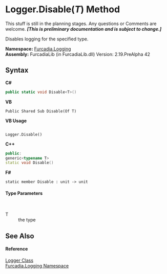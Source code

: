# Logger.Disable(*T*) Method 
This stuff is still in the planning stages. Any questions or Comments are welcome. _**\[This is preliminary documentation and is subject to change.\]**_

Disables logging for the specified type.

**Namespace:**&nbsp;<a href="N_Furcadia_Logging">Furcadia.Logging</a><br />**Assembly:**&nbsp;FurcadiaLib (in FurcadiaLib.dll) Version: 2.19.PreAlpha 42

## Syntax

**C#**<br />
``` C#
public static void Disable<T>()

```

**VB**<br />
``` VB
Public Shared Sub Disable(Of T)
```

**VB Usage**<br />
``` VB Usage

Logger.Disable()
```

**C++**<br />
``` C++
public:
generic<typename T>
static void Disable()
```

**F#**<br />
``` F#
static member Disable : unit -> unit 

```


#### Type Parameters
&nbsp;<dl><dt>T</dt><dd>the type</dd></dl>

## See Also


#### Reference
<a href="T_Furcadia_Logging_Logger">Logger Class</a><br /><a href="N_Furcadia_Logging">Furcadia.Logging Namespace</a><br />